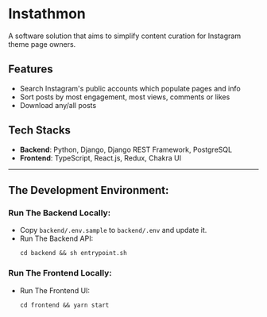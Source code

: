 # Instathmon
A software solution that aims to simplify content curation for Instagram theme page owners.

## Features
- Search Instagram's public accounts which populate pages and info
- Sort posts by most engagement, most views, comments or likes
- Download any/all posts

## Tech Stacks
- **Backend**: Python, Django, Django REST Framework, PostgreSQL
- **Frontend**: TypeScript, React.js, Redux, Chakra UI

---

## The Development Environment:

### Run The Backend Locally:
- Copy `backend/.env.sample` to `backend/.env` and update it.
- Run The Backend API:
  ```shell
  cd backend && sh entrypoint.sh
  ```
  
### Run The Frontend Locally:
- Run The Frontend UI:
  ```shell
  cd frontend && yarn start
  ```
